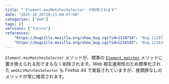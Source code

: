 ```yaml
---
title: "`Element.mozMatchesSelector` が削除されます"
date: "2015-10-26T20:21:00-07:00"
categories: ["dom"]
tags: []
versions: ["future"]
references:
    "https://bugzilla.mozilla.org/show_bug.cgi?id=1119718": "Bug 1119718 - Remove mozMatchesSelector"
    "https://bugzilla.mozilla.org/show_bug.cgi?id=1216193": "Bug 1216193 - Implement webkitMatchesSelector"
---
```

`Element.mozMatchesSelector` メソッドが、標準の [`Element.matches`](https://developer.mozilla.org/ja/docs/Web/API/Element/matches) メソッドに置き換えられる形でまもなく削除されます。Web 相互運用性のため標準化された `webkitMatchesSelector` も Firefox 44 で実装されていますが、接頭辞なしのメソッドが常に推奨されます。
